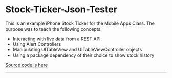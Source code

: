 # Stock-Ticker-Json-Tester

This is an example iPhone Stock Ticker for the Mobile Apps Class.  The purpose was to teach the following concepts.

- Interacting with live data from a REST API
- Using Alert Controllers
- Manipulating UITableView and UITableViewController objects
- Using a package dependency of their choice to show stock history

[Source code is here](https://github.com/rshunter05/Stock-Ticker-Json-Tester/tree/main/Stock%20Ticker%20Json%20Tester)

---




